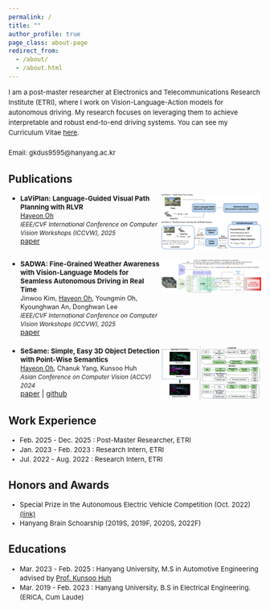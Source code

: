 ```yaml
---
permalink: /
title: ""
author_profile: true
page_class: about-page
redirect_from: 
  - /about/
  - /about.html
---
```


<div style="font-size: 0.95em; line-height: 1.5;">
I am a post-master researcher at Electronics and Telecommunications Research Institute (ETRI), where I work on Vision-Language-Action models for autonomous driving. My research focuses on leveraging them to achieve interpretable and robust end-to-end driving systems. You can see my Curriculum Vitae <a href="../assets/curriculum_vitae_HayeonOh.pdf">here</a>.<br><br>
Email: gkdus9595@hanyang.ac.kr
</div>




## Publications

- <div style="display: flex; align-items: flex-start; justify-content: space-between; margin-bottom: 20px;">
    <div>
      <span style="font-size: 0.95em;"><b>LaViPlan: Language-Guided Visual Path Planning with RLVR</b></span><br/>
      <span style="font-size: 0.9em;"><u>Hayeon Oh</u></span><br/>
      <span style="font-size: 0.85em;"><i>IEEE/CVF International Conference on Computer Vision Workshops (ICCVW), 2025</i></span><br/>
      <a href="https://openaccess.thecvf.com/content/ICCV2025W/2COOOL/html/Oh_LaViPlan__Language-Guided_Visual_Path_Planning_with_RLVR_ICCVW_2025_paper.html">paper</a>
    </div>
    <img src="../assets/papers/laviplan.png" width="200px" />
  </div>

- <div style="display: flex; align-items: flex-start; justify-content: space-between; margin-bottom: 20px;">
    <div>
      <span style="font-size: 0.95em;"><b>SADWA: Fine-Grained Weather Awareness with Vision-Language Models for Seamless Autonomous Driving in Real Time</b></span><br/>
      <span style="font-size: 0.9em;">Jinwoo Kim, <u>Hayeon Oh</u>, Youngmin Oh, Kyounghwan An, Donghwan Lee</span><br/>
      <span style="font-size: 0.85em;"><i>IEEE/CVF International Conference on Computer Vision Workshops (ICCVW), 2025</i></span> <br/>
      <a href="https://openaccess.thecvf.com/content/ICCV2025W/2COOOL/html/Kim_SADWA_Fine-Grained_Weather_Awareness_with_Vision-Language_Models_for_Seamless_Autonomous_ICCVW_2025_paper.html">paper</a>
    </div>
    <img src="../assets/papers/sadwa.png" width="200px" />
  </div>

- <div style="display: flex; align-items: flex-start; justify-content: space-between; margin-bottom: 20px;">
    <div>
      <span style="font-size: 0.95em;"><b>SeSame: Simple, Easy 3D Object Detection with Point-Wise Semantics</b></span><br/>
      <span style="font-size: 0.9em;"><u>Hayeon Oh</u>, Chanuk Yang, Kunsoo Huh</span><br/>
      <span style="font-size: 0.85em;"><i>Asian Conference on Computer Vision (ACCV) 2024</i></span><br/>
      <a href="https://openaccess.thecvf.com/content/ACCV2024/html/O_SeSame_Simple_Easy_3D_Object_Detection_with_Point-Wise_Semantics_ACCV_2024_paper.html">paper</a> | <a href="https://github.com/OPhD-hahao/SeSame">github</a>
    </div>
    <img src="../assets/papers/sesame.png" width="200px" />
  </div>

## Work Experience

<ul style="font-size: 0.95em; line-height: 1.4;">
  <li>Feb. 2025 - Dec. 2025 : Post-Master Researcher, ETRI</li>
  <li>Jan. 2023 - Feb. 2023 : Research Intern, ETRI</li>
  <li>Jul. 2022 - Aug. 2022 : Research Intern, ETRI</li>
</ul>

## Honors and Awards

<ul style="font-size: 0.95em; line-height: 1.4;">
  <li>Special Prize in the Autonomous Electric Vehicle Competition (Oct. 2022) <a href="https://www.motorgraph.com/news/articleView.html?idxno=30990">(link)</a></li>
  <li>Hanyang Brain Schoarship (2019S, 2019F, 2020S, 2022F)</li>
</ul>

## Educations

<ul style="font-size: 0.95em; line-height: 1.4;">
  <li>Mar. 2023 - Feb. 2025 : Hanyang University, M.S in Automotive Engineering advised by <a href="https://scholar.google.com/citations?user=iRQAwt8AAAAJ&hl=ko">Prof. Kunsoo Huh</a></li>
  <li>Mar. 2019 - Feb. 2023 : Hanyang University, B.S in Electrical Engineering. (ERICA, Cum Laude)</li>
</ul>
